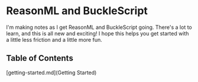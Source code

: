 # ReasonML and BuckleScript

I'm making notes as I get ReasonML and BuckleScript going. There's a lot to learn, and this is all new and exciting! I hope this helps you get started with a little less friction and a little more fun.

## Table of Contents

[getting-started.md](Getting Started)